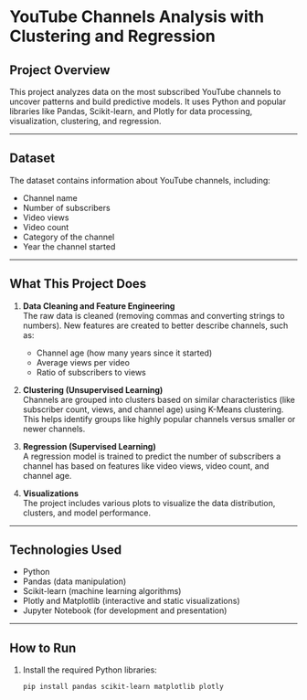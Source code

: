 # YouTube Channels Analysis with Clustering and Regression

## Project Overview

This project analyzes data on the most subscribed YouTube channels to uncover patterns and build predictive models. It uses Python and popular libraries like Pandas, Scikit-learn, and Plotly for data processing, visualization, clustering, and regression.

---

## Dataset

The dataset contains information about YouTube channels, including:

- Channel name
- Number of subscribers
- Video views
- Video count
- Category of the channel
- Year the channel started

---

## What This Project Does

1. **Data Cleaning and Feature Engineering**  
   The raw data is cleaned (removing commas and converting strings to numbers). New features are created to better describe channels, such as:
   - Channel age (how many years since it started)
   - Average views per video
   - Ratio of subscribers to views

2. **Clustering (Unsupervised Learning)**  
   Channels are grouped into clusters based on similar characteristics (like subscriber count, views, and channel age) using K-Means clustering. This helps identify groups like highly popular channels versus smaller or newer channels.

3. **Regression (Supervised Learning)**  
   A regression model is trained to predict the number of subscribers a channel has based on features like video views, video count, and channel age.

4. **Visualizations**  
   The project includes various plots to visualize the data distribution, clusters, and model performance.

---

## Technologies Used

- Python  
- Pandas (data manipulation)  
- Scikit-learn (machine learning algorithms)  
- Plotly and Matplotlib (interactive and static visualizations)  
- Jupyter Notebook (for development and presentation)

---

## How to Run

1. Install the required Python libraries:
   ```bash
   pip install pandas scikit-learn matplotlib plotly
